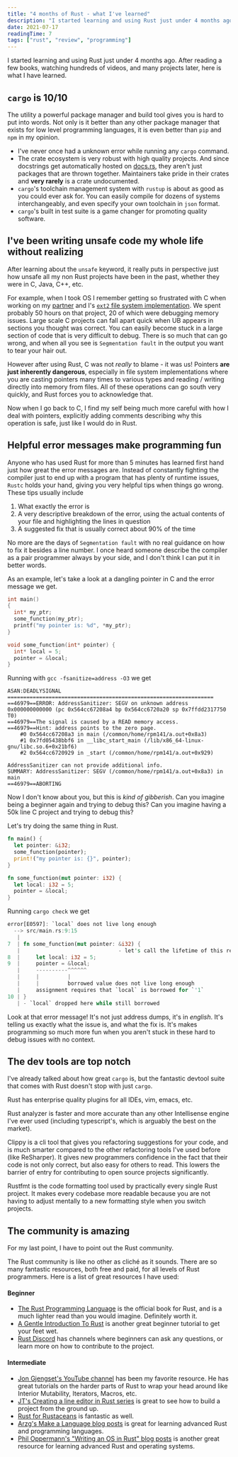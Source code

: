```yaml
---
title: "4 months of Rust - what I've learned"
description: "I started learning and using Rust just under 4 months ago. After reading a few books, watching hundreds of videos, and many projects later, here is what I have learned."
date: 2021-07-17
readingTime: 7
tags: ["rust", "review", "programming"]
---
```


I started learning and using Rust just under 4 months ago. After reading a few books, watching hundreds of videos, and many projects later, here is what I have learned.

## `cargo` is 10/10

The utility a powerful package manager and build tool gives you is hard to put into words. Not only is it better than any other package manager that exists for low level programming languages, it is even better than `pip` and `npm` in my opinion.
- I've never once had a unknown error while running any `cargo` command.
- The crate ecosystem is very robust with high quality projects. And since docstrings get automatically hosted on [docs.rs](https://docs.rs), they aren't just packages that are thrown together. Maintainers take pride in their crates and **very rarely** is a crate undocumented.
- `cargo`'s toolchain management system with `rustup` is about as good as you could ever ask for. You can easily compile for dozens of systems interchangeably, and even specify your own toolchain in `json` format.
- `cargo`'s built in test suite is a game changer for promoting quality software.

## I've been writing unsafe code my whole life without realizing

After learning about the `unsafe` keyword, it really puts in perspective just how unsafe all my non Rust projects have been in the past, whether they were in C, Java, C++, etc.

For example, when I took OS I remember getting so frustrated with C when working on my [partner](https://github.com/evanwire) and I's [`ext2` file system implementation](https://github.com/reaganmcf/tiny-file-system).
We spent probably 50 hours on that project, 20 of which were debugging memory issues. Large scale C projects can fall apart quick when UB appears in sections you thought was correct. 
You can easily become stuck in a large section of code that is very difficult to debug.
There is so much that can go wrong, and when all you see is `Segmentation fault` in the output you want to tear your hair out.

However after using Rust, C was not _really_ to blame - it was us! Pointers **are just inherently dangerous**, especially in file system implementations where you are casting pointers many times to various types and reading / writing directly into memory from files. All of these operations can go south very quickly, and Rust forces you to acknowledge that.

Now when I go back to C, I find my self being much more careful with how I deal with pointers, explicitly adding comments describing why this operation is safe, just like I would do in Rust.

## Helpful error messages make programming fun

Anyone who has used Rust for more than 5 minutes has learned first hand just how great the error messages are. Instead of constantly fighting the compiler just to end up with a program that has plenty of runtime issues, `Rustc` holds your hand,
giving you very helpful tips when things go wrong. These tips usually include
  1. What exactly the error is
  2. A very descriptive breakdown of the error, using the actual contents of your file and highlighting the lines in question
  3. A suggested fix that is usually correct about 90% of the time

No more are the days of `Segmentation fault` with no real guidance on how to fix it besides a line number. I once heard someone describe the compiler as a pair programmer always by your side, and I don't think I can put it in better words.

As an example, let's take a look at a dangling pointer in C and the error message we get.
```c
int main()
{
  int* my_ptr;
  some_function(my_ptr);
  printf("my pointer is: %d", *my_ptr);
}

void some_function(int* pointer) {
  int* local = 5;
  pointer = &local;
}
```

Running with `gcc -fsanitize=address -O3` we get
```console
ASAN:DEADLYSIGNAL
=================================================================
==46979==ERROR: AddressSanitizer: SEGV on unknown address 0x000000000000 (pc 0x564cc67208a4 bp 0x564cc6720a20 sp 0x7ffdd2317750 T0)
==46979==The signal is caused by a READ memory access.
==46979==Hint: address points to the zero page.
    #0 0x564cc67208a3 in main (/common/home/rpm141/a.out+0x8a3)
    #1 0x7fd05438bbf6 in __libc_start_main (/lib/x86_64-linux-gnu/libc.so.6+0x21bf6)
    #2 0x564cc6720929 in _start (/common/home/rpm141/a.out+0x929)

AddressSanitizer can not provide additional info.
SUMMARY: AddressSanitizer: SEGV (/common/home/rpm141/a.out+0x8a3) in main
==46979==ABORTING
```

Now I don't know about you, but this is _kind of gibberish_. Can you imagine being a beginner again and trying to debug this? Can you imagine having a 50k line C project and trying to debug this?

Let's try doing the same thing in Rust.

```rust
fn main() {
  let pointer: &i32;
  some_function(pointer);
  print!("my pointer is: {}", pointer);
}

fn some_function(mut pointer: i32) {
  let local: i32 = 5;
  pointer = &local;
}
```

Running `cargo check` we get
```rust
error[E0597]: `local` does not live long enough
  --> src/main.rs:9:15
   |
7  | fn some_function(mut pointer: &i32) {
   |                               - let's call the lifetime of this reference `'1`
8  |     let local: i32 = 5;
9  |     pointer = &local;
   |     ----------^^^^^^
   |     |         |
   |     |         borrowed value does not live long enough
   |     assignment requires that `local` is borrowed for `'1`
10 | }
   | - `local` dropped here while still borrowed
```

Look at that error message! It's not just address dumps, it's in _english_. It's telling us exactly what the issue is, and what the fix is. It's makes programming so much more fun when you aren't stuck in these hard to debug issues with no context.

## The dev tools are top notch
I've already talked about how great `cargo` is, but the fantastic devtool suite that comes with Rust doesn't stop with just `cargo`.

Rust has enterprise quality plugins for all IDEs, vim, emacs, etc.

Rust analyzer is faster and more accurate than any other Intellisense engine I've ever used (including typescript's, which is arguably the best on the market).

Clippy is a cli tool that gives you refactoring suggestions for your code, and is much smarter compared to the other refactoring tools I've used before (like ReSharper). 
It gives new programmers confidence in the fact that their code is not only correct, but also easy for others to read. 
This lowers the barrier of entry for contributing to open source projects significantly.

Rustfmt is the code formatting tool used by practically every single Rust project. It makes every codebase more readable because you are not having to adjust mentally to a new formatting style when you switch projects.

## The community is amazing

For my last point, I have to point out the Rust community.

The Rust community is like no other as cliché as it sounds. There are so many fantastic resources, both free and paid, for all levels of Rust programmers. Here is a list of great resources I have used:

#### Beginner

- [The Rust Programming Language](https://doc.rust-lang.org/book/) is the official book for Rust, and is a much lighter read than you would imagine. Definitely worth it.
- [A Gentle Introduction To Rust](https://stevedonovan.github.io/rust-gentle-intro/readme.html) is another great beginner tutorial to get your feet wet.
- [Rust Discord](https://discord.com/invite/rust-lang) has channels where beginners can ask any questions, or learn more on how to contribute to the project.

#### Intermediate

- [Jon Gjengset's YouTube channel](https://www.youtube.com/c/jongjengset) has been my favorite resource. He has great tutorials on the harder parts of Rust to wrap your head around like Interior Mutability, Iterators, Macros, etc.
- [JT's Creating a line editor in Rust series](https://www.youtube.com/user/giard321) is great to see how to build a project from the ground up.
- [Rust for Rustaceans](https://nostarch.com/rust-rustaceans) is fantastic as well.
- [Arzg's Make a Language blog posts](https://arzg.github.io/lang/) is great for learning advanced Rust and programming languages.
- [Phil Oppermann's "Writing an OS in Rust" blog posts](https://os.phil-opp.com) is another great resource for learning advanced Rust and operating systems.

